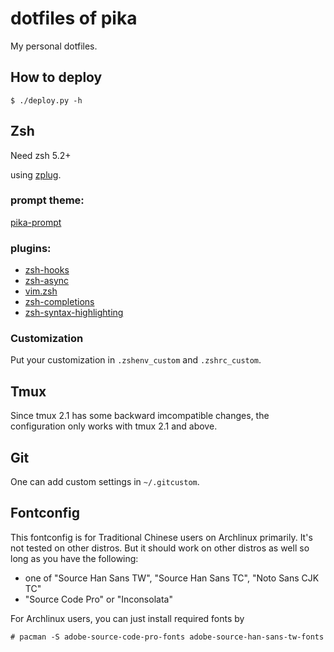 # dotfiles of pika

My personal dotfiles.

## How to deploy
```
$ ./deploy.py -h
```

## Zsh

Need zsh 5.2+

using [zplug](https://github.com/b4b4r07/zplug).

### prompt theme:
[pika-prompt](https://github.com/leomao/pika-prompt)

### plugins:

- [zsh-hooks](https://github.com/leomao/zsh-hooks)
- [zsh-async](https://github.com/mafredri/zsh-async)
- [vim.zsh](https://github.com/leomao/vim.zsh)
- [zsh-completions](https://github.com/zsh-users/zsh-completions)
- [zsh-syntax-highlighting](https://github.com/zsh-users/zsh-syntax-highlighting)

### Customization

Put your customization in `.zshenv_custom` and `.zshrc_custom`.

## Tmux

Since tmux 2.1 has some backward imcompatible changes, the configuration
only works with tmux 2.1 and above.

## Git

One can add custom settings in `~/.gitcustom`.

## Fontconfig

This fontconfig is for Traditional Chinese users on Archlinux primarily.
It's not tested on other distros. But it should work on other distros as well
so long as you have the following:

- one of "Source Han Sans TW", "Source Han Sans TC", "Noto Sans CJK TC"
- "Source Code Pro" or "Inconsolata"

For Archlinux users, you can just install required fonts by
```
# pacman -S adobe-source-code-pro-fonts adobe-source-han-sans-tw-fonts
```
